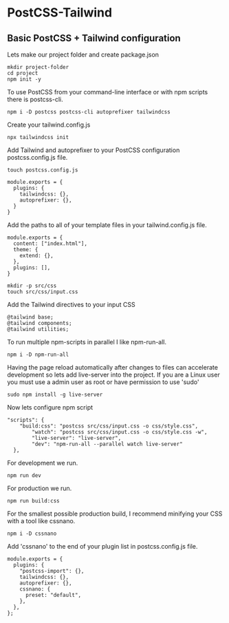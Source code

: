 # PostCSS-Tailwind

## Basic PostCSS + Tailwind configuration

Lets make our project folder and create package.json
```
mkdir project-folder
cd project
npm init -y
```
To use PostCSS from your command-line interface or with npm scripts there is postcss-cli.

```
npm i -D postcss postcss-cli autoprefixer tailwindcss
```

Create your tailwind.config.js

```
npx tailwindcss init
```

Add Tailwind and autoprefixer to your PostCSS configuration postcss.config.js file.

```
touch postcss.config.js
```

```
module.exports = {
  plugins: {
    tailwindcss: {},
    autoprefixer: {},
  }
}
```

Add the paths to all of your template files in your tailwind.config.js file.

```
module.exports = {
  content: ["index.html"],
  theme: {
    extend: {},
  },
  plugins: [],
}
```
```
mkdir -p src/css
touch src/css/input.css
```

Add the Tailwind directives to your input CSS

```
@tailwind base;
@tailwind components;
@tailwind utilities;
```

To run multiple npm-scripts in parallel I like npm-run-all.

```
npm i -D npm-run-all
```

Having the page reload automatically after changes to files can accelerate development so lets add live-server into the project.
If you are a Linux user you must use a admin user as root or have permission to use 'sudo'

```
sudo npm install -g live-server
```

Now lets configure npm script

```
"scripts": {
    "build:css": "postcss src/css/input.css -o css/style.css",
		"watch": "postcss src/css/input.css -o css/style.css -w",
		"live-server": "live-server",
		"dev": "npm-run-all --parallel watch live-server"
  },
```

For development we run.

```
npm run dev
```

For production we run.

```
npm run build:css
```

For the smallest possible production build, I recommend minifying your CSS with a tool like cssnano.

```
npm i -D cssnano
```

Add 'cssnano' to the end of your plugin list in postcss.config.js file.

```
module.exports = {
  plugins: {
    "postcss-import": {},
    tailwindcss: {},
    autoprefixer: {},
    cssnano: {
      preset: "default",
    },
  },
};
```
